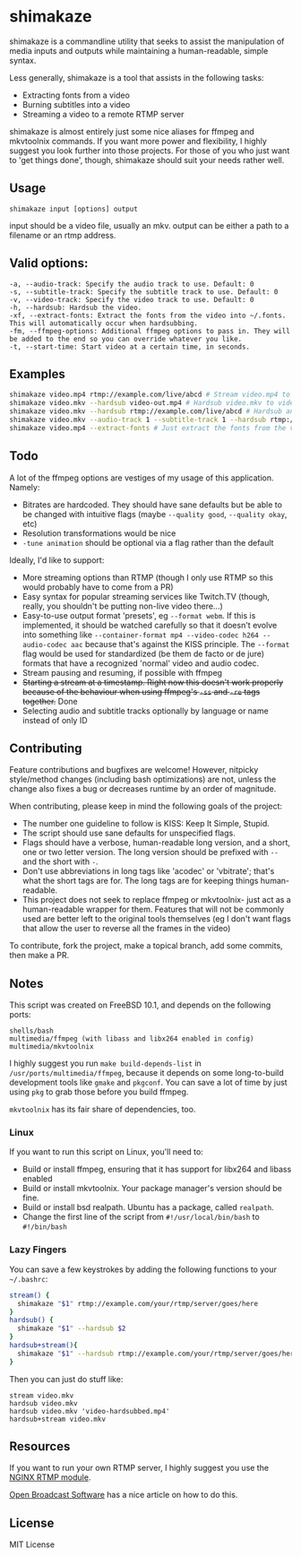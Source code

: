 shimakaze
=========

shimakaze is a commandline utility that seeks to
assist the manipulation of media inputs and
outputs while maintaining a human-readable, simple
syntax.

Less generally, shimakaze is a tool that assists
in the following tasks:

* Extracting fonts from a video
* Burning subtitles into a video
* Streaming a video to a remote RTMP server

shimakaze is almost entirely just some nice
aliases for ffmpeg and mkvtoolnix commands. If
you want more power and flexibility, I highly
suggest you look further into those projects.
For those of you who just want to 'get things
done', though, shimakaze should suit your needs
rather well.

Usage
-----

`shimakaze input [options] output`

input should be a video file, usually an mkv.
output can be either a path to a filename or an rtmp address.

Valid options:
--------------

```
-a, --audio-track: Specify the audio track to use. Default: 0
-s, --subtitle-track: Specify the subtitle track to use. Default: 0
-v, --video-track: Specify the video track to use. Default: 0
-h, --hardsub: Hardsub the video.
-xf, --extract-fonts: Extract the fonts from the video into ~/.fonts. This will automatically occur when hardsubbing.
-fm, --ffmpeg-options: Additional ffmpeg options to pass in. They will be added to the end so you can override whatever you like.
-t, --start-time: Start video at a certain time, in seconds.
```

Examples
--------

```sh
shimakaze video.mp4 rtmp://example.com/live/abcd # Stream video.mp4 to an rtmp server
shimakaze video.mkv --hardsub video-out.mp4 # Hardsub video.mkv to video-out.mp4
shimakaze video.mkv --hardsub rtmp://example.com/live/abcd # Hardsub and stream
shimakaze video.mkv --audio-track 1 --subtitle-track 1 --hardsub rtmp://example.com/live/abcd # Hardsub and stream, using specific audio and subtitle tracks
shimakaze video.mp4 --extract-fonts # Just extract the fonts from the video to ~/.fonts. It will skip ones that already exist.
```

Todo
----

A lot of the ffmpeg options are vestiges of my usage of this application. Namely:

* Bitrates are hardcoded. They should have sane defaults but be able to be changed with
intuitive flags (maybe `--quality good`, `--quality okay`, etc)
* Resolution transformations would be nice
* `-tune animation` should be optional via a flag rather than the default

Ideally, I'd like to support:

* More streaming options than RTMP (though I only use RTMP so this would probably have to come from a PR)
* Easy syntax for popular streaming services like Twitch.TV
(though, really, you shouldn't be putting non-live video there...)
* Easy-to-use output format 'presets', eg `--format webm`. If this is implemented, it
should be watched carefully so that it doesn't evolve into something like `--container-format mp4 --video-codec h264 --audio-codec aac`
because that's against the KISS principle. The `--format` flag would be used for standardized (be them de facto or de jure)
formats that have a recognized 'normal' video and audio codec.
* Stream pausing and resuming, if possible with ffmpeg
* ~~Starting a stream at a timestamp. Right now this doesn't work
properly because of the behaviour when using ffmpeg's `-ss` and `-re` tags together.~~ Done
* Selecting audio and subtitle tracks optionally by language or name instead of only ID

Contributing
------------

Feature contributions and bugfixes are welcome! However, nitpicky
style/method changes (including bash optimizations) are not,
unless the change also fixes a bug or decreases runtime by an order of magnitude.

When contributing, please keep in mind the following goals of the project:
* The number one guideline to follow is KISS: Keep It Simple, Stupid.
* The script should use sane defaults for unspecified flags.
* Flags should have a verbose, human-readable long version, and a short, one or two letter version.
The long version should be prefixed with `--` and the short with `-`.
* Don't use abbreviations in long tags like 'acodec' or 'vbitrate'; that's what the short tags are for.
The long tags are for keeping things human-readable.
* This project does not seek to replace ffmpeg or mkvtoolnix- just act as a human-readable wrapper
for them. Features that will not be commonly used are better left to the original tools themselves
(eg I don't want flags that allow the user to reverse all the frames in the video)

To contribute, fork the project, make a topical branch, add some commits, then make a PR.

Notes
-----

This script was created on FreeBSD 10.1, and depends on the following ports:
```
shells/bash
multimedia/ffmpeg (with libass and libx264 enabled in config)
multimedia/mkvtoolnix
```
I highly suggest you run `make build-depends-list` in `/usr/ports/multimedia/ffmpeg`,
because it depends on some long-to-build development tools like `gmake` and `pkgconf`. 
You can save a lot of time by just using `pkg` to grab those before you build ffmpeg.

`mkvtoolnix` has its fair share of dependencies, too.

### Linux

If you want to run this script on Linux, you'll need to:
* Build or install ffmpeg, ensuring that it has support for libx264 and libass enabled
* Build or install mkvtoolnix. Your package manager's version should be fine.
* Build or install bsd realpath. Ubuntu has a package, called `realpath`.
* Change the first line of the script from `#!/usr/local/bin/bash` to `#!/bin/bash`

### Lazy Fingers

You can save a few keystrokes by adding the following functions to your `~/.bashrc`:
```bash
stream() {
  shimakaze "$1" rtmp://example.com/your/rtmp/server/goes/here
}
hardsub() {
  shimakaze "$1" --hardsub $2
}
hardsub+stream(){
  shimakaze "$1" --hardsub rtmp://example.com/your/rtmp/server/goes/here
}
```
Then you can just do stuff like:
```
stream video.mkv
hardsub video.mkv
hardsub video.mkv 'video-hardsubbed.mp4'
hardsub+stream video.mkv
```

Resources
---------

If you want to run your own RTMP server, I highly suggest you use the [NGINX RTMP module](https://github.com/arut/nginx-rtmp-module).

[Open Broadcast Software](https://obsproject.com/forum/resources/how-to-set-up-your-own-private-rtmp-server-using-nginx.50/) has a nice article on how to do this.

License
-------

MIT License
